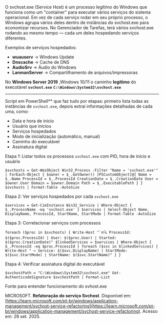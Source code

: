 

O svchost.exe (Service Host) é um processo legítimo do Windows que funciona como um "container" para executar vários serviços do sistema operacional.
Em vez de cada serviço rodar em seu próprio processo, o Windows agrupa vários deles dentro de instâncias do svchost.exe para economizar recursos.
No Gerenciador de Tarefas, terá vários svchost.exe rodando ao mesmo tempo — cada um deles hospedando serviços diferentes.

Exemplos de serviços hospedados:
- **wuauserv** → Windows Update
- **Dnscache** → Cache de DNS
- **AudioSrv** → Áudio do Windows
- **LanmanServer** → Compartilhamento de arquivos/impressoras


No **Windows Server 2019** ,Windows 10/11 o caminho **legítimo** do executável **`svchost.exe`**
**`C:\Windows\System32\svchost.exe`**


---

Script em PowerShell** que faz tudo por etapas: primeiro lista todas as instâncias de `svchost.exe`, depois extrai informações detalhadas de cada uma, como:

- Data e hora de início
- Usuário que iniciou
- Serviços hospedados
- Modo de inicialização (automático, manual)
- Caminho do executável
- Assinatura digital


 Etapa 1: Listar todos os processos `svchost.exe` com PID, hora de início e usuário

```
$svchosts = Get-WmiObject Win32_Process -Filter "Name = 'svchost.exe'" | ForEach-Object { $owner = $_.GetOwner() [PSCustomObject]@{ Name = $_.Name ProcessId = $_.ProcessId CreationDate = $_.CreationDate User = $owner.User Domain = $owner.Domain Path = $_.ExecutablePath } } $svchosts | Format-Table -AutoSize
```


Etapa 2: Ver serviços hospedados por cada `svchost.exe`
```
$services = Get-CimInstance Win32_Service | Where-Object { $_.ProcessName -eq 'svchost.exe' } $services | Select-Object Name, DisplayName, ProcessId, StartName, StartMode | Format-Table -AutoSize
```


 Etapa 3: Correlacionar serviços com processos
```
foreach ($proc in $svchosts) { Write-Host "`n🔍 ProcessId: $($proc.ProcessId) | User: $($proc.User) | Started: $($proc.CreationDate)" $linkedServices = $services | Where-Object { $_.ProcessId -eq $proc.ProcessId } foreach ($svc in $linkedServices) { Write-Host " ↪ Service: $($svc.DisplayName) | StartMode: $($svc.StartMode) | StartName: $($svc.StartName)" } }
```


 Etapa 4: Verificar assinatura digital do executável
 
```
$svchostPath = "C:\Windows\System32\svchost.exe" Get-AuthenticodeSignature $svchostPath | Format-List
```






Fonte para entender funcionamento do svhost.exe 

MICROSOFT. **Refatoração do serviço Svchost**. Disponível em: [https://learn.microsoft.com/pt-br/windows/application-management/svchost-service-refactoring](https://learn.microsoft.com/pt-br/windows/application-management/svchost-service-refactoring). Acesso em: 26 set. 2025.